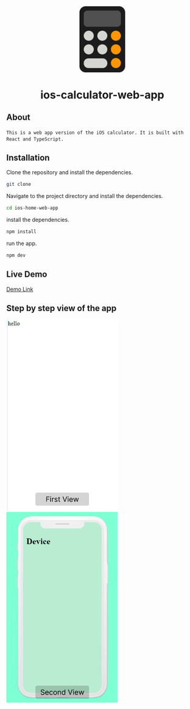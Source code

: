 ﻿<div align="center">
<img src="src/assets/images/doc-image/logo.png" alt="ios-calculator" width="120" />
<p>
<h1>
<b>
ios-calculator-web-app
</b>
</h1>
</p>
</div>

## About

`This is a web app version of the iOS calculator. It is built with React and TypeScript.`

## Installation

Clone the repository and install the dependencies.

```bash
git clone
```

Navigate to the project directory and install the dependencies.

```bash
cd ios-home-web-app
```

install the dependencies.

```bash
npm install
```

run the app.

```bash
npm dev
```

## Live Demo

[Demo Link](https://ios-calculator-web.netlify.app/)

## Step by step view of the app
<div>
<img src="./src/assets/images/doc-image/first-view.png" height="500"/>&#160;&#160;&#160;
<img src="./src/assets/images/doc-image/second-view.png" height="500"/>
</div>

